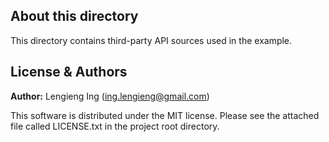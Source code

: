 ## About this directory

This directory contains third-party API sources used in the example.

## License & Authors

**Author:** Lengieng Ing (ing.lengieng@gmail.com)

This software is distributed under the MIT license. Please see the attached file called LICENSE.txt in the project root directory.